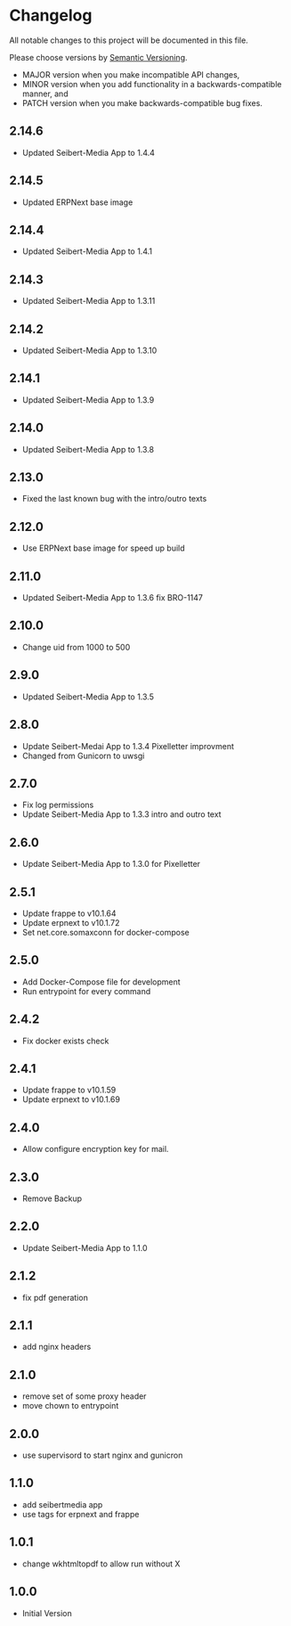 # Changelog

All notable changes to this project will be documented in this file.

Please choose versions by [Semantic Versioning](http://semver.org/).

* MAJOR version when you make incompatible API changes,
* MINOR version when you add functionality in a backwards-compatible manner, and
* PATCH version when you make backwards-compatible bug fixes.

## 2.14.6

- Updated Seibert-Media App to 1.4.4

## 2.14.5

- Updated ERPNext base image

## 2.14.4

- Updated Seibert-Media App to 1.4.1

## 2.14.3

- Updated Seibert-Media App to 1.3.11

## 2.14.2

- Updated Seibert-Media App to 1.3.10

## 2.14.1

- Updated Seibert-Media App to 1.3.9

## 2.14.0

- Updated Seibert-Media App to 1.3.8

## 2.13.0

- Fixed the last known bug with the intro/outro texts

## 2.12.0

- Use ERPNext base image for speed up build

## 2.11.0

- Updated Seibert-Media App to 1.3.6 fix BRO-1147

## 2.10.0

- Change uid from 1000 to 500

## 2.9.0

- Updated Seibert-Media App to 1.3.5

## 2.8.0

- Update Seibert-Medai App to 1.3.4 Pixelletter improvment
- Changed from Gunicorn to uwsgi

## 2.7.0

- Fix log permissions
- Update Seibert-Media App to 1.3.3 intro and outro text

## 2.6.0

- Update Seibert-Media App to 1.3.0 for Pixelletter

## 2.5.1

- Update frappe to v10.1.64
- Update erpnext to v10.1.72
- Set net.core.somaxconn for docker-compose

## 2.5.0

- Add Docker-Compose file for development
- Run entrypoint for every command  

## 2.4.2

- Fix docker exists check

## 2.4.1

- Update frappe to v10.1.59
- Update erpnext to v10.1.69

## 2.4.0

- Allow configure encryption key for mail.

## 2.3.0

- Remove Backup

## 2.2.0

- Update Seibert-Media App to 1.1.0

## 2.1.2

- fix pdf generation

## 2.1.1

- add nginx headers

## 2.1.0

- remove set of some proxy header
- move chown to entrypoint

## 2.0.0

- use supervisord to start nginx and gunicron

## 1.1.0

- add seibertmedia app
- use tags for erpnext and frappe

## 1.0.1

- change wkhtmltopdf to allow run without X

## 1.0.0

- Initial Version
